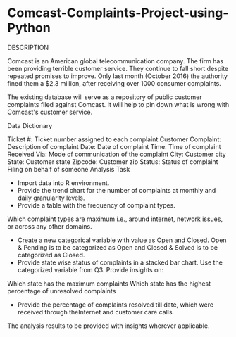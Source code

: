# Comcast-Complaints-Project-using-Python
DESCRIPTION

Comcast is an American global telecommunication company. The firm has been providing terrible customer service. They continue to fall short despite repeated promises to improve. Only last month (October 2016) the authority fined them a $2.3 million, after receiving over 1000 consumer complaints.

The existing database will serve as a repository of public customer complaints filed against Comcast.
It will help to pin down what is wrong with Comcast's customer service.

Data Dictionary

Ticket #: Ticket number assigned to each complaint
Customer Complaint: Description of complaint
Date: Date of complaint
Time: Time of complaint
Received Via: Mode of communication of the complaint
City: Customer city
State: Customer state
Zipcode: Customer zip
Status: Status of complaint
Filing on behalf of someone
Analysis Task

- Import data into R environment.
- Provide the trend chart for the number of complaints at monthly and daily granularity levels.
- Provide a table with the frequency of complaint types.

Which complaint types are maximum i.e., around internet, network issues, or across any other domains.
- Create a new categorical variable with value as Open and Closed. Open & Pending is to be categorized as Open and Closed & Solved is to be categorized as Closed.
- Provide state wise status of complaints in a stacked bar chart. Use the categorized variable from Q3. Provide insights on:

Which state has the maximum complaints
Which state has the highest percentage of unresolved complaints
- Provide the percentage of complaints resolved till date, which were received through theInternet and customer care calls.

The analysis results to be provided with insights wherever applicable.
